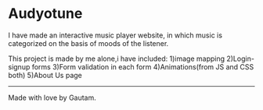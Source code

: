 # Audyotune

I have made an interactive music player website, in which music is categorized on the basis of moods of the listener.

This project is made by me alone,i have included:
1)image mapping
2)Login-signup forms
3)Form validation in each form
4)Animations(from JS and CSS both)
5)About Us page


-----------------------------------------------------------------------------------------------------------------------------
Made with love by Gautam.

